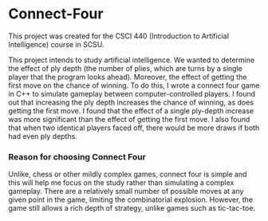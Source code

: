 # Connect-Four

This project was created for the CSCI 440 (Introduction to Artificial Intelligence) course in SCSU.

This project intends to study artificial intelligence. We wanted to determine the effect of ply depth (the number of plies, which are turns by a single player that the 
program looks ahead). Moreover, the effect of getting the first move on the chance of winning. To do this, I wrote a connect four game in C++ to simulate gameplay 
between computer-controlled players. I found out that increasing the ply depth increases the chance of winning, as does getting the first move. I found that the effect 
of a single ply-depth increase was more significant than the effect of getting the first move. I also found that when two identical players faced off, there would be 
more draws if both had even ply depths.

### Reason for choosing Connect Four

Unlike, chess or other mildly complex games, connect four is simple and this will help me focus on the study rather than simulating a complex gameplay. There are a relatively small number of possible moves at any given point in the game, limiting the combinatorial explosion. However, the game still allows a rich depth of strategy, unlike games such as tic-tac-toe.

